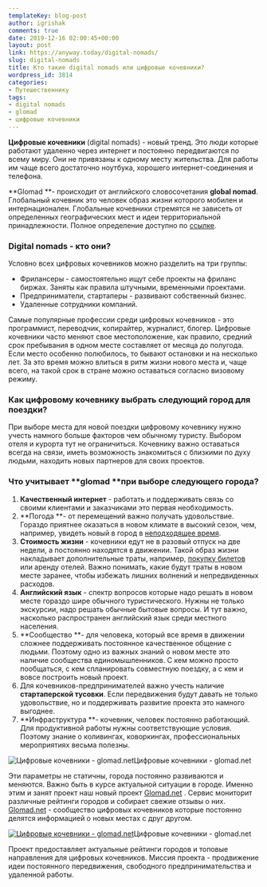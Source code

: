 ```yaml
---
templateKey: blog-post
author: igrishak
comments: true
date: 2019-12-16 02:00:45+00:00
layout: post
link: https://anyway.today/digital-nomads/
slug: digital-nomads
title: Кто такие digital nomads или цифровые кочевники?
wordpress_id: 3814
categories:
- Путешественнику
tags:
- digital nomads
- glomad
- цифровые кочевники
---
```





**Цифровые кочевники** (digital nomads) - новый тренд. Это люди которые работают удаленно через интернет и постоянно передвигаются по всему миру. Они не привязаны к одному месту жительства. Для работы им чаще всего достаточно ноутбука, хорошего интернет-соединения и телефона. 







**Glomad **- происходит от английского словосочетания **global nomad**. Глобальный кочевник это человек образ жизни которого мобилен и интернационален. Глобальные кочевники стремятся не зависеть от определенных географических мест и идеи территориальной принадлежности.  Полное определение доступно по [ссылке](https://www.urbandictionary.com/define.php?term=glomad).







### Digital nomads - кто они?







Условно всех цифровых кочевников можно разделить на три группы: 







  * Фрилансеры - самостоятельно ищут себе проекты на фриланс биржах. Заняты как правила штучными, временными проектами. 
  * Предприниматели, стартаперы - развивают собственный бизнес. 
  * Удаленные сотрудники компаний.






Самые популярные профессии среди цифровых кочевников - это программист, переводчик, копирайтер, журналист, блогер. Цифровые кочевники часто меняют свое местоположение, как правило, средний срок пребывания в одном месте составляет от месяца до полугода. Если место особенно полюбилось, то бывают остановки и на несколько лет. За это время можно влиться в ритм жизни нового места и, чаще всего, на такой срок в стране можно оставаться согласно визовому режиму. 







### Как цифровому кочевнику выбрать следующий город для поездки? 







При выборе места для новой поездки цифровому кочевнику нужно учесть намного больше факторов чем обычному туристу. Выбором отеля и курорта тут не ограничиться. Кочевнику важно оставаться всегда на связи, иметь возможность знакомиться с близкими по духу людьми, находить новых партнеров для своих проектов. 







### Что учитывает **glomad **при выборе следующего города?







  1. **Качественный интернет** - работать и поддерживать связь со своими клиентами и заказчиками это первая необходимость. 
  2. **Погода **- от перемещений важно получать удовольствие. Гораздо приятнее оказаться в новом климате в высокий сезон, чем, например, увидеть новый в город в [неподходящее время](https://anyway.today/sezon-dojdei-v-tailande-pogoda-na-phukete/).
  3. **Стоимость жизни** - кочевники едут не в разовый отпуск на две недели, а постоянно находятся в движении. Такой образ жизни накладывает дополнительные траты, например, [покупку билетов](https://anyway.today/kak-naiti-deshevie-aviabileti/) или аренду отелей. Важно понимать, какие будут траты в новом месте заранее, чтобы избежать лишних волнений и непредвиденных расходов.
  4. **Английский язык** - спектр вопросов которые надо решать в новом месте гораздо шире обычного туристического. Нужны не только экскурсии, надо решать обычные бытовые вопросы. И тут важно, насколько распространен английский язык среди местного населения.
  5. **Сообщество **- для человека, который все время в движении сложнее поддерживать постоянное качественное общение с людьми. Поэтому одно из важных знаний о новом месте это наличие сообщества единомышленников. С кем можно просто пообщаться, с кем спланировать совместную поездку, а с кем и вовсе построить новый проект.
  6. Для кочевников-предпринимателей важно учесть наличие **стартаперской тусовки**. Если передвижения будут давать не только удовольствие, но и поддерживать развитие проекта это намного выгоднее.
  7. **Инфраструктура **- кочевник, человек постоянно работающий. Для продуктивной работы нужны соответствующие условия. Поэтому знание о коливингах, коворкингах, профессиональных мероприятиях весьма полезны.




![Цифровые кочевники - glomad.net](https://anyway.today/wp-content/uploads/2019/12/Glomad-1-1024x576.jpg)Цифровые кочевники - glomad.net





Эти параметры не статичны, города постоянно развиваются и меняются. Важно быть в курсе актуальной ситуации в городе. Именно этим и занят проект наш новый проект [Glomad.net](https://glomad.net) .  Cервис мониторит различные рейтинги городов и собирает свежие отзывы о них. [Glomad.net](https://glomad.net) - сообщество цифровых кочевников которые постоянно делятся информацией о новых местах с друг другом. 





[![Цифровые кочевники - glomad.net](https://anyway.today/wp-content/uploads/2019/12/Glomad-4-1024x583.jpg)](glomad.net)Цифровые кочевники - glomad.net





Проект предоставляет актуальные рейтинги городов и топовые направления для цифровых кочевников. Миссия проекта - продвижение идеи постоянного передвижения, свободного предпринимательства и удаленной работы. 



